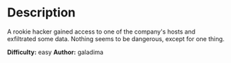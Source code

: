 # Description
A rookie hacker gained access to one of the company's hosts and exfiltrated some data. Nothing seems to be dangerous, except for one thing.

**Difficulty:** easy
**Author:** galadima
